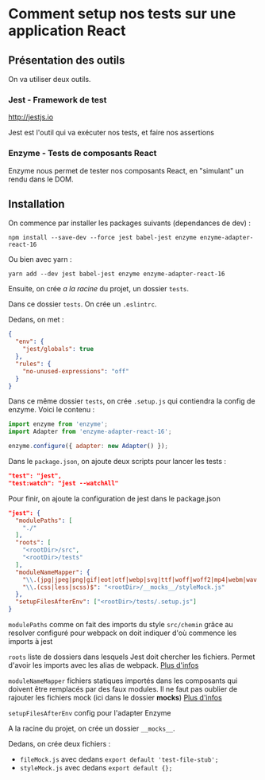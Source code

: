 # Comment setup nos tests sur une application React

## Présentation des outils

On va utiliser deux outils.

### Jest - Framework de test

http://jestjs.io

Jest est l'outil qui va exécuter nos tests, et faire nos assertions

### Enzyme - Tests de composants React

Enzyme nous permet de tester nos composants React, en "simulant" un rendu dans le DOM.

## Installation

On commence par installer les packages suivants (dependances de dev) :

`npm install --save-dev --force jest babel-jest enzyme enzyme-adapter-react-16`

Ou bien avec yarn :

`yarn add --dev jest babel-jest enzyme enzyme-adapter-react-16`

Ensuite, on crée *a la racine* du projet, un dossier `tests`.

Dans ce dossier `tests`. On crée un `.eslintrc`.

Dedans, on met :

```json
{
  "env": {
    "jest/globals": true
  },
  "rules": {
    "no-unused-expressions": "off"
  }
}
```

Dans ce même dossier `tests`, on crée `.setup.js` qui contiendra la config de enzyme. Voici le contenu :

```javascript
import enzyme from 'enzyme';
import Adapter from 'enzyme-adapter-react-16';

enzyme.configure({ adapter: new Adapter() });
```

Dans le `package.json`, on ajoute deux scripts pour lancer les tests :

```json
"test": "jest",
"test:watch": "jest --watchAll"
```

Pour finir, on ajoute la configuration de jest dans le package.json

```json
"jest": {
  "modulePaths": [
    "./"
  ],
  "roots": [
    "<rootDir>/src",
    "<rootDir>/tests"
  ],
  "moduleNameMapper": {
    "\\.(jpg|jpeg|png|gif|eot|otf|webp|svg|ttf|woff|woff2|mp4|webm|wav|mp3|m4a|aac|oga)$": "<rootDir>/__mocks__/fileMock.js",
    "\\.(css|less|scss)$": "<rootDir>/__mocks__/styleMock.js"
  },
  "setupFilesAfterEnv": ["<rootDir>/tests/.setup.js"]
}
```

`modulePaths` comme on fait des imports du style `src/chemin` grâce au resolver configuré pour webpack on doit indiquer d'où commence les imports à jest

`roots` liste de dossiers dans lesquels Jest doit chercher les fichiers. Permet d'avoir les imports avec les alias de webpack. [Plus d'infos](https://jestjs.io/docs/en/configuration#roots-arraystring)

`moduleNameMapper` fichiers statiques importés dans les composants qui doivent être remplacés par des faux modules. Il ne faut pas oublier de rajouter les fichiers mock (ici dans le dossier __mocks__) [Plus d'infos](https://jestjs.io/docs/en/webpack#handling-static-assets)

`setupFilesAfterEnv` config pour l'adapter Enzyme

A la racine du projet, on crée un dossier `__mocks__`.

Dedans, on crée deux fichiers :

- `fileMock.js` avec dedans `export default 'test-file-stub';`
- `styleMock.js` avec dedans `export default {};`
